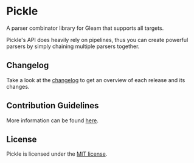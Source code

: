 # Pickle

A parser combinator library for Gleam that supports all targets.

Pickle's API does heavily rely on pipelines, thus you can create powerful parsers by simply chaining multiple parsers
together.

## Changelog

Take a look at the [changelog](https://github.com/patrik-kuehl/pickle/blob/main/CHANGELOG.md) to get an overview of each
release and its changes.

## Contribution Guidelines

More information can be found [here](https://github.com/patrik-kuehl/pickle/blob/main/CONTRIBUTING.md).

## License

Pickle is licensed under the [MIT license](https://github.com/patrik-kuehl/pickle/blob/main/LICENSE.md).
